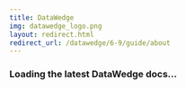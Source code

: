 ```yaml
---
title: DataWedge
img: datawedge_logo.png
layout: redirect.html
redirect_url: /datawedge/6-9/guide/about
---
```


### Loading the latest DataWedge docs...
